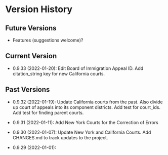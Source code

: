 # Version History

## Future Versions

 - Features (suggestions welcome)?

## Current Version

 - 0.9.33 (2022-01-20): Edit Board of Immigration Appeal ID.  Add citation_string key for new California courts.

## Past Versions

 - 0.9.32 (2022-01-19): Update California courts from the past.  Also divide up court of appeals into its component districts.  Add test for court_ids.  Add test for finding parent courts.

 - 0.9.31 (2022-01-11): Add New York Courts for the Correction of Errors

 - 0.9.30 (2022-01-07): Update New York and California Courts.  Add CHANGES.md to track updates to the project.

 - 0.9.29 (2022-01-01): 

